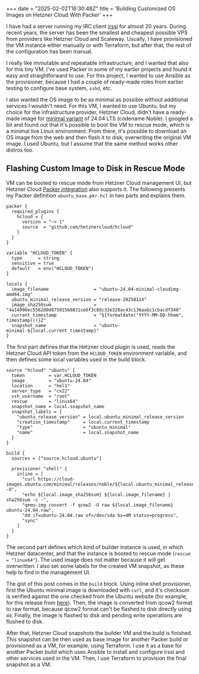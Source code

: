 +++
date = "2025-02-02T16:30:48Z"
title = 'Building Customized OS Images on Hetzner Cloud With Packer'
+++

I have had a server running my IRC client [irssi](https://irssi.org/) for almost 20 years. During recent years, the server has been the smallest and cheapest possible VPS from providers like Hetzner Cloud and Scaleway. Usually, I have provisioned the VM instance either manually or with Terraform, but after that, the rest of the configuration has been manual.

I really like immutable and repeatable infrastructure, and I wanted that also for this tiny VM. I've used Packer in some of my earlier projects and found it easy and straightforward to use. For this project, I wanted to use Ansible as the provisioner, because I had a couple of ready-made roles from earlier testing to configure base system, `sshd`, etc.

I also wanted the OS image to be as minimal as possible without additional services I wouldn't need. For this VM, I wanted to use Ubuntu, but my choice for the infrastructure provider, Hetzner Cloud, didn't have a ready-made image for [minimal variant](https://cloud-images.ubuntu.com/minimal/releases) of 24.04 LTS (codename Noble). I googled a bit and found out that it's possible to boot the VM to rescue mode, which is a minimal live Linux environment. From there, it's possible to download an OS image from the web and then flash it to disk, overwriting the original VM image. I used Ubuntu, but I assume that the same method works other distros too.

## Flashing Custom Image to Disk in Rescue Mode

VM can be booted to rescue mode from Hetzner Cloud management UI, but Hetzner Cloud [Packer integration](https://developer.hashicorp.com/packer/integrations/hetznercloud/hcloud) also supports it. The following presents my Packer definition `ubuntu_base.pkr.hcl` in two parts and explains them.

```hcl
packer {
  required_plugins {
    hcloud = {
      version = "~> 1"
      source  = "github.com/hetznercloud/hcloud"
    }
  }
}

variable "HCLOUD_TOKEN" {
  type      = string
  sensitive = true
  default   = env("HCLOUD_TOKEN")
}

locals {
  image_filename                 = "ubuntu-24.04-minimal-cloudimg-amd64.img"
  ubuntu_minimal_release_version = "release-20250114"
  image_sha256sum                = "4a14990ec5562d0d87501568831ce6f3c8dc32e328ac43c136aabc1cbacdf340"
  current_timestamp              = "${formatdate("YYYY-MM-DD-hhmm", timestamp())}Z"
  snapshot_name                  = "ubuntu-minimal-${local.current_timestamp}"
}
```

The first part defines that the Hetzner cloud plugin is used, reads the Hetzner Cloud API token from the `HCLOUD_TOKEN` environment variable, and then defines some local variables used in the build block.

```hcl
source "hcloud" "ubuntu" {
  token         = var.HCLOUD_TOKEN
  image         = "ubuntu-24.04"
  location      = "hel1"
  server_type   = "cx22"
  ssh_username  = "root"
  rescue        = "linux64"
  snapshot_name = local.snapshot_name
  snapshot_labels = {
    "ubuntu_release_version" = local.ubuntu_minimal_release_version
    "creation_timestamp"     = local.current_timestamp
    "type"                   = "ubuntu_minimal"
    "name"                   = local.snapshot_name
  }
}

build {
  sources = ["source.hcloud.ubuntu"]

  provisioner "shell" {
    inline = [
      "curl https://cloud-images.ubuntu.com/minimal/releases/noble/${local.ubuntu_minimal_release_version}/${local.image_filename} -O",
      "echo ${local.image_sha256sum} ${local.image_filename} | sha256sum -c -",
      "qemu-img convert -f qcow2 -O raw ${local.image_filename} ubuntu-24.04.raw",
      "dd if=ubuntu-24.04.raw of=/dev/sda bs=4M status=progress",
      "sync"
    ]
  }
}
```

The second part defines which kind of builder instance is used, in which Hetzner datacenter, and that the instance is booted to rescue mode (`rescue = "linux64"`). The used image does not matter because it will get overwritten. I also set some labels for the created VM snapshot, as these help to find in the management UI.

The gist of this post comes in the `build` block. Using inline shell provisioner, first the Ubuntu minimal image is downloaded with `curl`, and it's checksum is verified against the one checked from the Ubuntu website (for example, for this release from [here](https://cloud-images.ubuntu.com/minimal/releases/noble/release-20250114/SHA256SUMS)). Then, the image is converted from qcow2 format to raw format, because qcow2 format can't be flashed to disk directly using `dd`. Finally, the image is flashed to disk and pending write operations are flushed to disk.

After that, Hetzner Cloud snapshots the builder VM and the build is finished. This snapshot can be then used as base image for another Packer build or provisioned as a VM, for example, using Terraform. I use it as a base for another Packer build which uses Ansible to install and configure irssi and other services used in the VM. Then, I use Terraform to provision the final snapshot as a VM.
